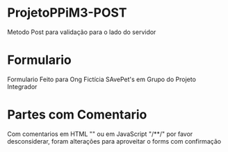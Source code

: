 # ProjetoPPiM3-POST
Metodo Post para validação para o lado do servidor 

# Formulario
Formulario Feito para Ong Fictícia SAvePet's em Grupo do Projeto Integrador

# Partes com Comentario
Com comentarios em HTML "<!---->" ou em JavaScript "/**/" por favor desconsiderar, foram alterações para aproveitar o forms com confirmação
